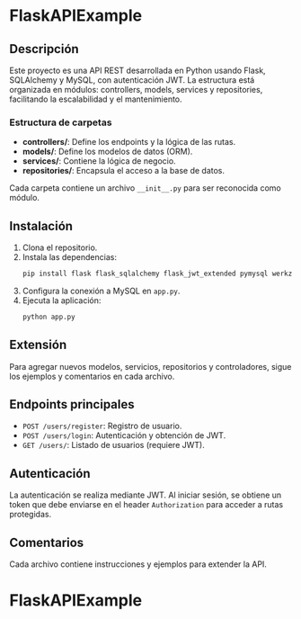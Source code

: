 # FlaskAPIExample

## Descripción
Este proyecto es una API REST desarrollada en Python usando Flask, SQLAlchemy y MySQL, con autenticación JWT. La estructura está organizada en módulos: controllers, models, services y repositories, facilitando la escalabilidad y el mantenimiento.

### Estructura de carpetas
- **controllers/**: Define los endpoints y la lógica de las rutas.
- **models/**: Define los modelos de datos (ORM).
- **services/**: Contiene la lógica de negocio.
- **repositories/**: Encapsula el acceso a la base de datos.

Cada carpeta contiene un archivo `__init__.py` para ser reconocida como módulo.

## Instalación
1. Clona el repositorio.
2. Instala las dependencias:
	```bash
	pip install flask flask_sqlalchemy flask_jwt_extended pymysql werkzeug
	```
3. Configura la conexión a MySQL en `app.py`.
4. Ejecuta la aplicación:
	```bash
	python app.py
	```

## Extensión
Para agregar nuevos modelos, servicios, repositorios y controladores, sigue los ejemplos y comentarios en cada archivo.

## Endpoints principales
- `POST /users/register`: Registro de usuario.
- `POST /users/login`: Autenticación y obtención de JWT.
- `GET /users/`: Listado de usuarios (requiere JWT).

## Autenticación
La autenticación se realiza mediante JWT. Al iniciar sesión, se obtiene un token que debe enviarse en el header `Authorization` para acceder a rutas protegidas.

## Comentarios
Cada archivo contiene instrucciones y ejemplos para extender la API.
# FlaskAPIExample